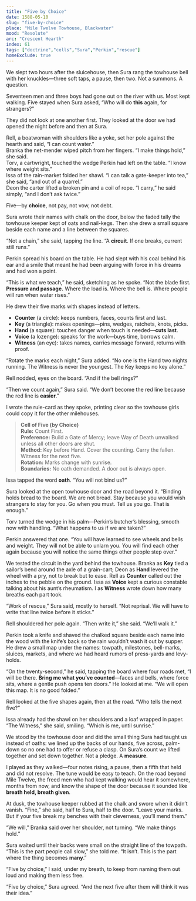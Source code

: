 ```yaml
---
title: "Five by Choice"
date: 1588-05-10
slug: "five-by-choice"
place: "Mile Twelve Towhouse, Blackwater"
mood: "Resolute"
arc: "Crescent Hearth"
index: 61
tags: ["doctrine","cells","Sura","Perkin","rescue"]
homeExclude: true
---
```


We slept two hours after the sluicehouse, then Sura rang the towhouse bell with her knuckles—three soft taps, a pause, then two. Not a summons. A question.

Seventeen men and three boys had gone out on the river with us. Most kept walking. Five stayed when Sura asked, “Who will do **this** again, for strangers?”

They did not look at one another first. They looked at the door we had opened the night before and then at Sura.

Rell, a boatwoman with shoulders like a yoke, set her pole against the hearth and said, “I can count water.”  
Branka the net-mender wiped pitch from her fingers. “I make things hold,” she said.  
Torv, a cartwright, touched the wedge Perkin had left on the table. “I know where weight sits.”  
Issa of the rain-market folded her shawl. “I can talk a gate-keeper into tea,” she said, “and out of a quarrel.”  
Deon the carter lifted a broken pin and a coil of rope. “I carry,” he said simply, “and I don’t ask twice.”

Five—by **choice**, not pay, not vow, not debt.

Sura wrote their names with chalk on the door, below the faded tally the towhouse keeper kept of oats and nail-kegs. Then she drew a small square beside each name and a line between the squares.

“Not a chain,” she said, tapping the line. “A **circuit**. If one breaks, current still runs.”

Perkin spread his board on the table. He had slept with his coal behind his ear and a smile that meant he had been arguing with force in his dreams and had won a point.

“This is what we teach,” he said, sketching as he spoke. “Not the blade first. **Pressure and passage.** Where the load is. Where the bell is. Where people will run when water rises.”

He drew their five marks with shapes instead of letters.

- **Counter** (a circle): keeps numbers, faces, counts first and last.  
- **Key** (a triangle): makes openings—pins, wedges, ratchets, knots, picks.  
- **Hand** (a square): touches danger when touch is needed—**cuts last**.  
- **Voice** (a lozenge): speaks for the work—buys time, borrows calm.  
- **Witness** (an eye): takes names, carries message forward, returns with proof.

“Rotate the marks each night,” Sura added. “No one is the Hand two nights running. The Witness is never the youngest. The Key keeps no key alone.”

Rell nodded, eyes on the board. “And if the bell rings?”

“Then we count again,” Sura said. “We don’t become the red line because the red line is **easier**.”

I wrote the rule-card as they spoke, printing clear so the towhouse girls could copy it for the other milehouses.

> **Cell of Five (by Choice)**  
> **Rule:** Count First.  
> **Preference:** Build a Gate of Mercy; leave Way of Death unwalked unless all other doors are shut.  
> **Method:** Key before Hand. Cover the counting. Carry the fallen. Witness for the next five.  
> **Rotation:** Marks change with sunrise.  
> **Boundaries:** No oath demanded. A door out is always open.

Issa tapped the word **oath**. “You will not bind us?”

Sura looked at the open towhouse door and the road beyond it. “Binding holds bread to the board. We are not bread. Stay because you would wish strangers to stay for you. Go when you must. Tell us you go. That is enough.”

Torv turned the wedge in his palm—Perkin’s butcher’s blessing, smooth now with handling. “What happens to us if we are taken?”

Perkin answered that one. “You will have learned to see wheels and bells and weight. They will not be able to unlarn you. You will find each other again because you will notice the same things other people step over.”

We tested the circuit in the yard behind the towhouse. Branka as **Key** tied a sailor’s bend around the axle of a grain-cart; Deon as **Hand** levered the wheel with a pry, not to break but to ease. Rell as **Counter** called out the inches to the pebble on the ground. Issa as **Voice** kept a curious constable talking about his aunt’s rheumatism. I as **Witness** wrote down how many breaths each part took.

“Work of rescue,” Sura said, mostly to herself. “Not reprisal. We will have to write that line twice before it sticks.”

Rell shouldered her pole again. “Then write it,” she said. “We’ll walk it.”

Perkin took a knife and shaved the chalked square beside each name into the wood with the knife’s back so the rain wouldn’t wash it out by supper. He drew a small map under the names: towpath, milestones, bell-marks, sluices, markets, and where we had heard rumors of press-yards and levy-holds.

“On the twenty-second,” he said, tapping the board where four roads met, “I will be there. **Bring me what you’ve counted**—faces and bells, where force sits, where a gentle push opens ten doors.” He looked at me. “We will open this map. It is no good folded.”

Rell looked at the five shapes again, then at the road. “Who tells the next five?”

Issa already had the shawl on her shoulders and a loaf wrapped in paper. “The Witness,” she said, smiling. “Which is me, until sunrise.”

We stood by the towhouse door and did the small thing Sura had taught us instead of oaths: we lined up the backs of our hands, five across, palm-down so no one had to offer or refuse a clasp. On Sura’s count we lifted together and set down together. Not a pledge. A **measure**.

I played as they walked—four notes rising, a pause, then a fifth that held and did not resolve. The tune would be easy to teach. On the road beyond Mile Twelve, the freed men who had kept walking would hear it somewhere, months from now, and know the shape of the door because it sounded like **breath held, breath given**.

At dusk, the towhouse keeper rubbed at the chalk and swore when it didn’t vanish. “Fine,” she said, half to Sura, half to the door. “Leave your marks. But if your five break my benches with their cleverness, you’ll mend them.”

“We will,” Branka said over her shoulder, not turning. “We make things hold.”

Sura waited until their backs were small on the straight line of the towpath. “This is the part people call slow,” she told me. “It isn’t. This is the part where the thing becomes **many**.”

“Five by choice,” I said, under my breath, to keep from naming them out loud and making them less free.

“Five by choice,” Sura agreed. “And the next five after them will think it was their idea.”
